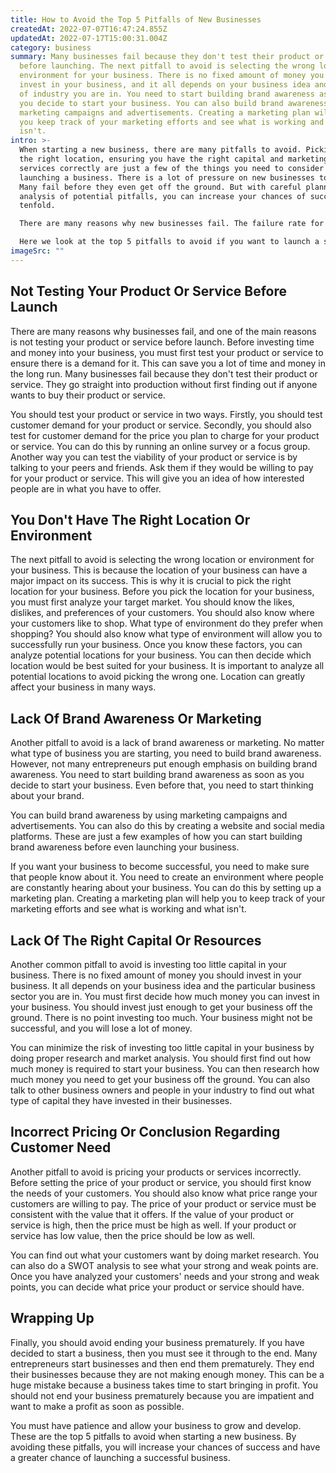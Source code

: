 ```yaml
---
title: How to Avoid the Top 5 Pitfalls of New Businesses
createdAt: 2022-07-07T16:47:24.855Z
updatedAt: 2022-07-17T15:00:31.004Z
category: business
summary: Many businesses fail because they don't test their product or service
  before launching. The next pitfall to avoid is selecting the wrong location or
  environment for your business. There is no fixed amount of money you should
  invest in your business, and it all depends on your business idea and the type
  of industry you are in. You need to start building brand awareness as soon as
  you decide to start your business. You can also build brand awareness by using
  marketing campaigns and advertisements. Creating a marketing plan will help
  you keep track of your marketing efforts and see what is working and what
  isn't.
intro: >-
  When starting a new business, there are many pitfalls to avoid. Picking
  the right location, ensuring you have the right capital and marketing your
  services correctly are just a few of the things you need to consider before
  launching a business. There is a lot of pressure on new businesses to succeed.
  Many fail before they even get off the ground. But with careful planning and
  analysis of potential pitfalls, you can increase your chances of success
  tenfold. 

  There are many reasons why new businesses fail. The failure rate for new companies is very high because many entrepreneurs make one or more critical mistakes when setting up their businesses, such as investing too little capital or not testing their market properly beforehand. 

  Here we look at the top 5 pitfalls to avoid if you want to launch a successful business:
imageSrc: ""
---
```


## Not Testing Your Product Or Service Before Launch

There are many reasons why businesses fail, and one of the main reasons is not testing your product or service before launch. Before investing time and money into your business, you must first test your product or service to ensure there is a demand for it. This can save you a lot of time and money in the long run. Many businesses fail because they don't test their product or service. They go straight into production without first finding out if anyone wants to buy their product or service.

You should test your product or service in two ways. Firstly, you should test customer demand for your product or service. Secondly, you should also test for customer demand for the price you plan to charge for your product or service. You can do this by running an online survey or a focus group. Another way you can test the viability of your product or service is by talking to your peers and friends. Ask them if they would be willing to pay for your product or service. This will give you an idea of how interested people are in what you have to offer.

## You Don't Have The Right Location Or Environment

The next pitfall to avoid is selecting the wrong location or environment for your business. This is because the location of your business can have a major impact on its success. This is why it is crucial to pick the right location for your business. Before you pick the location for your business, you must first analyze your target market. You should know the likes, dislikes, and preferences of your customers. You should also know where your customers like to shop. What type of environment do they prefer when shopping? You should also know what type of environment will allow you to successfully run your business.
Once you know these factors, you can analyze potential locations for your business. You can then decide which location would be best suited for your business. It is important to analyze all potential locations to avoid picking the wrong one. Location can greatly affect your business in many ways.

## Lack Of Brand Awareness Or Marketing

Another pitfall to avoid is a lack of brand awareness or marketing. No matter what type of business you are starting, you need to build brand awareness. However, not many entrepreneurs put enough emphasis on building brand awareness. You need to start building brand awareness as soon as you decide to start your business. Even before that, you need to start thinking about your brand.

You can build brand awareness by using marketing campaigns and advertisements. You can also do this by creating a website and social media platforms. These are just a few examples of how you can start building brand awareness before even launching your business.

If you want your business to become successful, you need to make sure that people know about it. You need to create an environment where people are constantly hearing about your business. You can do this by setting up a marketing plan. Creating a marketing plan will help you to keep track of your marketing efforts and see what is working and what isn't.

## Lack Of The Right Capital Or Resources

Another common pitfall to avoid is investing too little capital in your business. There is no fixed amount of money you should invest in your business. It all depends on your business idea and the particular business sector you are in. You must first decide how much money you can invest in your business. You should invest just enough to get your business off the ground. There is no point investing too much. Your business might not be successful, and you will lose a lot of money.

You can minimize the risk of investing too little capital in your business by doing proper research and market analysis. You should first find out how much money is required to start your business. You can then research how much money you need to get your business off the ground. You can also talk to other business owners and people in your industry to find out what type of capital they have invested in their businesses.

## Incorrect Pricing Or Conclusion Regarding Customer Need

Another pitfall to avoid is pricing your products or services incorrectly. Before setting the price of your product or service, you should first know the needs of your customers. You should also know what price range your customers are willing to pay. The price of your product or service must be consistent with the value that it offers. If the value of your product or service is high, then the price must be high as well. If your product or service has low value, then the price should be low as well.

You can find out what your customers want by doing market research. You can also do a SWOT analysis to see what your strong and weak points are. Once you have analyzed your customers' needs and your strong and weak points, you can decide what price your product or service should have.

## Wrapping Up

Finally, you should avoid ending your business prematurely. If you have decided to start a business, then you must see it through to the end. Many entrepreneurs start businesses and then end them prematurely. They end their businesses because they are not making enough money. This can be a huge mistake because a business takes time to start bringing in profit. You should not end your business prematurely because you are impatient and want to make a profit as soon as possible.

You must have patience and allow your business to grow and develop. These are the top 5 pitfalls to avoid when starting a new business. By avoiding these pitfalls, you will increase your chances of success and have a greater chance of launching a successful business.
